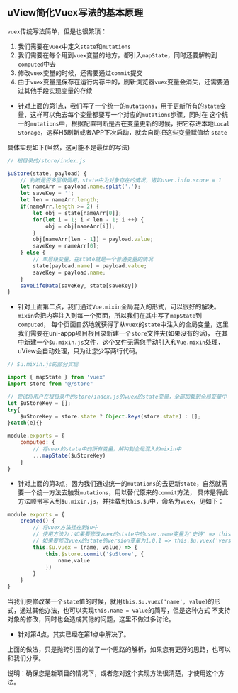 ## uView简化Vuex写法的基本原理

`vuex`传统写法简单，但是也很繁琐：

1. 我们需要在`vuex`中定义`state`和`mutations`
2. 我们需要在每个用到`vuex`变量的地方，都引入`mapState`，同时还要解构到`computed`中去
3. 修改`vuex`变量的时候，还需要通过`commit`提交
4. 由于`vuex`变量是保存在运行内存中的，刷新浏览器`vuex`变量会消失，还需要通过其他手段实现变量的存续

- 针对上面的第1点，我们写了一个统一的`mutations`，用于更新所有的`state`变量，这样可以免去每个变量都要写一个对应的`mutations`步骤，同时在
这个统一的`mutations`中，根据配置判断是否在变量更新的时候，把它存进本地`Local Storage`，这样H5刷新或者APP下次启动，就会自动把这些变量赋值给
`state`

具体实现如下(当然，这可能不是最优的写法)

```js
// 根目录的/store/index.js

$uStore(state, payload) {
	// 判断是否多层级调用，state中为对象存在的情况，诸如user.info.score = 1
	let nameArr = payload.name.split('.');
	let saveKey = '';
	let len = nameArr.length;
	if(nameArr.length >= 2) {
		let obj = state[nameArr[0]];
		for(let i = 1; i < len - 1; i ++) {
			obj = obj[nameArr[i]];
		}
		obj[nameArr[len - 1]] = payload.value;
		saveKey = nameArr[0];
	} else {
		// 单层级变量，在state就是一个普通变量的情况
		state[payload.name] = payload.value;
		saveKey = payload.name;
	}
	saveLifeData(saveKey, state[saveKey])
}
```

- 针对上面第二点，我们通过`Vue.mixin`全局混入的形式，可以很好的解决。`mixin`会把内容注入到每一个页面，所以我们在其中写了`mapState`到`computed`，
每个页面自然地就获得了从`vuex`的`state`中注入的全局变量，这里我们需要在uni-appp项目根目录新建一个`store`文件夹(如果没有的话)，
在其中新建一个`$u.mixin.js`文件，这个文件无需您手动引入和`Vue.mixin`处理，uView会自动处理，只为让您少写两行代码。

```js
// $u.mixin.js的部分实现

import { mapState } from 'vuex'
import store from "@/store"

// 尝试将用户在根目录中的store/index.js的vuex的state变量，全部加载到全局变量中
let $uStoreKey = [];
try{
	$uStoreKey = store.state ? Object.keys(store.state) : [];
}catch(e){}

module.exports = {
	computed: {
		// 将vuex的state中的所有变量，解构到全局混入的mixin中
		...mapState($uStoreKey)
	}
}
```


- 针对上面的第3点，因为我们通过统一的`mutations`的去更新`state`，自然就需要一个统一方法去触发`mutations`，用以替代原来的`commit`方法，
具体是将此方法顺带写入到`$u.mixin.js`，并挂载到`this.$u`中，命名为`vuex`，见如下：

```js
module.exports = {
	created() {
		// 将vuex方法挂在到$u中
		// 使用方法为：如果要修改vuex的state中的user.name变量为"史诗" => this.$u.vuex('user.name', '史诗')
		// 如果要修改vuex的state的version变量为1.0.1 => this.$u.vuex('version', '1.0.1')
		this.$u.vuex = (name, value) => {
			this.$store.commit('$uStore', {
				name,value
			})
		}
	}
}
```

当我们要修改某一个`state`值的时候，就用`this.$u.vuex('name', value)`的形式，通过其他办法，也可以实现`this.name = value`的简写，但是这种方式
不支持对象的修改，同时也会造成其他的问题，这里不做过多讨论。

- 针对第4点，其实已经在第1点中解决了。

上面的做法，只是抛砖引玉的做了一个思路的解析，如果您有更好的思路，也可以和我们分享。

说明：确保您是新项目的情况下，或者您对这个实现方法很清楚，才使用这个方法。
